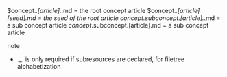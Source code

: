
$concept._.[article]._.md = the root concept article
$concept._.[article][seed].md = the seed of the root article
$concept.$subconcept.[article]._.md = a sub concept article
$concept.$subconcept.[article].md = a sub concept article


note
- ._. is only required if subresources are declared, for filetree alphabetization

